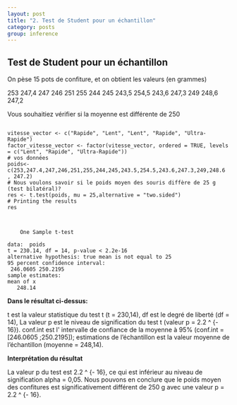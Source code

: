 ```yaml
---
layout: post
title: "2. Test de Student pour un échantillon"
category: posts
group: inference
---
```


<script async src="https://www.googletagmanager.com/gtag/js?id=UA-15159522-6"></script>
<script>
  window.dataLayer = window.dataLayer || [];
  function gtag(){dataLayer.push(arguments);}
  gtag('js', new Date());

  gtag('config', 'UA-15159522-6');
</script>


<script src="https://cdnjs.cloudflare.com/ajax/libs/mathjax/2.7.2/MathJax.js?config=TeX-MML-AM_CHTML"></script>

<h2>Test de Student pour un échantillon</h2>

On pèse 15 pots de confiture, et on obtient les valeurs (en grammes)

253  247,4  247  246  251  255  244  245  243,5  254,5  243,6  247,3  249  248,6  247,2

Vous souhaitiez vérifier si la moyenne est différente de 250

<html>
<head>
<meta http-equiv="Content-Type" content="text/html; charset=utf-8" />
<style>
.dcl__index-module__console--2YAI1, .dcl__index-module__editor--m_p4P {font-size: 15px !important; }
.lm_header .lm_tab .lm_title {font-size: 15px !important;}
.dcl__Button-module__extra-small--2toEt, .dcl__Button-module__small--1VJc5 {font-size: 15px;}
</style>
</head>
        <body>
        	<script type="text/javascript" src="//cdn.datacamp.com/dcl-react.js.gz"></script>
			<div data-datacamp-exercise data-lang="r">
        	<code data-type="sample-code">
vitesse_vector <- c("Rapide", "Lent", "Lent", "Rapide", "Ultra-Rapide")
factor_vitesse_vector <- factor(vitesse_vector, ordered = TRUE, levels = c("Lent", "Rapide", "Ultra-Rapide"))
# vos données
poids<-c(253,247.4,247,246,251,255,244,245,243.5,254.5,243.6,247.3,249,248.6 , 247.2)
# Nous voulons savoir si le poids moyen des souris diffère de 25 g (test bilatéral)?
res <- t.test(poids, mu = 25,alternative = "two.sided")
# Printing the results
res

</code>
</div>
</body>
</html>

<pre><code>
	One Sample t-test

data:  poids
t = 230.14, df = 14, p-value < 2.2e-16
alternative hypothesis: true mean is not equal to 25
95 percent confidence interval:
 246.0605 250.2195
sample estimates:
mean of x
   248.14
</code></pre>

<b>Dans le résultat ci-dessus:</b>

t est la valeur statistique du test t (t = 230,14),
df est le degré de liberté (df = 14),
La valeur p est le niveau de signification du test t (valeur p = 2.2 ^ {- 16}).
conf.int est l' intervalle de confiance de la moyenne à 95% (conf.int = [246.0605 ;250.2195]);
estimations de l’échantillon est la valeur moyenne de l’échantillon (moyenne = 248,14).

<b>Interprétation du résultat</b>

La valeur p du test est 2.2 ^ {- 16}, ce qui est inférieur au niveau de signification alpha = 0,05. Nous pouvons en conclure que le poids moyen des confitures est significativement différent de 250 g avec une valeur p = 2.2 ^ {- 16}.
